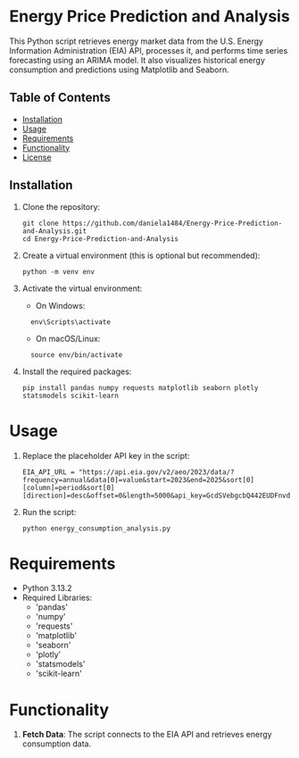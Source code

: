 # Energy Price Prediction and Analysis

This Python script retrieves energy market data from the U.S. Energy Information Administration (EIA) API, processes it, and performs time series forecasting using an ARIMA model. It also visualizes historical energy consumption and predictions using Matplotlib and Seaborn.

## Table of Contents
- [Installation](#installation)
- [Usage](#usage)
- [Requirements](#requirements)
- [Functionality](#functionality)
- [License](#license)

## Installation

1. Clone the repository:
   ```
   git clone https://github.com/daniela1484/Energy-Price-Prediction-and-Analysis.git
   cd Energy-Price-Prediction-and-Analysis
   ```

3. Create a virtual environment (this is optional but recommended):
   ```
   python -m venv env
   ```
3. Activate the virtual environment:
   - On Windows:
   ```
     env\Scripts\activate
   ```
   - On macOS/Linux:
   ```
     source env/bin/activate
   ```

4. Install the required packages:
   ```
   pip install pandas numpy requests matplotlib seaborn plotly statsmodels scikit-learn
   ```
# Usage

1. Replace the placeholder API key in the script: 
   ```
   EIA_API_URL = "https://api.eia.gov/v2/aeo/2023/data/?frequency=annual&data[0]=value&start=2023&end=2025&sort[0][column]=period&sort[0][direction]=desc&offset=0&length=5000&api_key=GcdSVebgcbQ442EUDFnvdJNj39wQ3UdpDk6PkhUs"
   ```
3. Run the script:
   ```
   python energy_consumption_analysis.py
   ```
   
# Requirements
- Python 3.13.2
- Required Libraries:
  - 'pandas'
  - 'numpy'
  - 'requests'
  - 'matplotlib'
  - 'seaborn'
  - 'plotly'
  - 'statsmodels'
  - 'scikit-learn'
 
# Functionality
1. **Fetch Data**: The script connects to the EIA API and retrieves energy consumption data.
